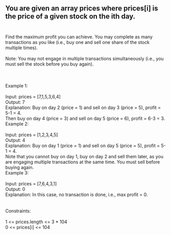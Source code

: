 ## You are given an array prices where prices[i] is the price of a given stock on the ith day. <br> <br> 
Find the maximum profit you can achieve. You may complete as many transactions as you like (i.e., buy one and sell one share of the stock multiple times). <br> <br> 
Note: You may not engage in multiple transactions simultaneously (i.e., you must sell the stock before you buy again). <br> <br> <br> <br> 
Example 1: <br> <br> 
Input: prices = [7,1,5,3,6,4] <br> 
Output: 7 <br> 
Explanation: Buy on day 2 (price = 1) and sell on day 3 (price = 5), profit = 5-1 = 4. <br> 
Then buy on day 4 (price = 3) and sell on day 5 (price = 6), profit = 6-3 = 3. <br> 
Example 2: <br> <br> 
Input: prices = [1,2,3,4,5] <br> 
Output: 4 <br> 
Explanation: Buy on day 1 (price = 1) and sell on day 5 (price = 5), profit = 5-1 = 4. <br> 
Note that you cannot buy on day 1, buy on day 2 and sell them later, as you are engaging multiple transactions at the same time. You must sell before buying again. <br> 
Example 3: <br> <br> 
Input: prices = [7,6,4,3,1] <br> 
Output: 0 <br> 
Explanation: In this case, no transaction is done, i.e., max profit = 0. <br> <br> <br> 
Constraints: <br> <br> 
1 <= prices.length <= 3 * 104 <br> 
0 <= prices[i] <= 104 <br> 
